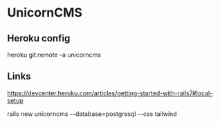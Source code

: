 # UnicornCMS

## Heroku config
heroku git:remote -a unicorncms

## Links 

https://devcenter.heroku.com/articles/getting-started-with-rails7#local-setup

rails new unicorncms --database=postgresql --css tailwind